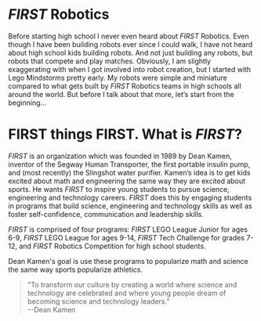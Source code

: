 # *FIRST* Robotics

Before starting high school I never even heard about *FIRST* Robotics. Even though I have been building robots ever since I could walk, I have not heard about high school kids building robots. And not just building any robots, but robots that compete and play matches. Obviously, I am slightly exaggerating with when I got involved into robot creation, but I started with Lego Mindstorms pretty early. My robots were simple and miniature compared to what gets built by *FIRST* Robotics teams in high schools all around the world. But before I talk about that more, let’s start from the beginning…

# FIRST things FIRST. What is *FIRST*?

*FIRST* is an organization which was founded in 1989 by Dean Kamen, inventor of the Segway Human Transporter, the first portable insulin pump, and (most recently) the Slingshot water purifier. Kamen’s idea is to get kids excited about math and engineering the same way they are excited about sports. He wants *FIRST* to inspire young students to pursue science, engineering and technology careers. *FIRST* does this by engaging students in programs that build science, engineering and technology skills as well as foster self-confidence, communication and leadership skills.

*FIRST* is comprised of four programs:  *FIRST* LEGO League Junior for ages 6-9, *FIRST* LEGO League for ages 9-14, *FIRST* Tech Challenge for grades 7-12, and *FIRST* Robotics Competition for high school students.

Dean Kamen's goal is use these programs to popularize math and science the same way sports popularize athletics.

> "To transform our culture by creating a world where science and technology are celebrated and where young people dream of becoming science and technology leaders."  
--Dean Kamen

<google-youtube
  video-id="Pw2HtnuCodQ"
  height="360px"
  width="100%"
  rel="0"
  start="0"
  autoplay="0">
</google-youtube>
